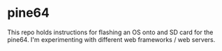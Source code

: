 # pine64
This repo holds instructions for flashing an OS onto and SD card for the pine64.
I'm experimenting with different web frameworks / web servers.

